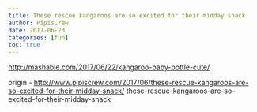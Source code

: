 ```yaml
---
title: These rescue kangaroos are so excited for their midday snack
author: PipisCrew
date: 2017-06-23
categories: [fun]
toc: true
---
```


http://mashable.com/2017/06/22/kangaroo-baby-bottle-cute/

origin - http://www.pipiscrew.com/2017/06/these-rescue-kangaroos-are-so-excited-for-their-midday-snack/ these-rescue-kangaroos-are-so-excited-for-their-midday-snack